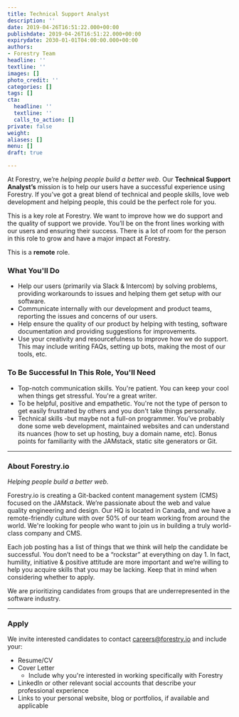 ```yaml
---
title: Technical Support Analyst
description: ''
date: 2019-04-26T16:51:22.000+00:00
publishdate: 2019-04-26T16:51:22.000+00:00
expirydate: 2030-01-01T04:00:00.000+00:00
authors:
- Forestry Team
headline: ''
textline: ''
images: []
photo_credit: ''
categories: []
tags: []
cta:
  headline: ''
  textline: ''
  calls_to_action: []
private: false
weight: 
aliases: []
menu: []
draft: true

---
```

At Forestry, we’re _helping people build a better web_. Our **Technical Support Analyst’s** mission is to help our users have a successful experience using Forestry. If you’ve got a great blend of technical and people skills, love web development and helping people, this could be the perfect role for you.

This is a key role at Forestry. We want to improve how we do support and the quality of support we provide. You’ll be on the front lines working with our users and ensuring their success. There is a lot of room for the person in this role to grow and have a major impact at Forestry.

This is a **remote** role.
<!--more-->

### What You'll Do

* Help our users (primarily via Slack & Intercom) by solving problems, providing workarounds to issues and helping them get setup with our software.
* Communicate internally with our development and product teams, reporting the issues and concerns of our users.
* Help ensure the quality of our product by helping with testing, software documentation and providing suggestions for improvements.
* Use your creativity and resourcefulness to improve how we do support. This may include writing FAQs, setting up bots, making the most of our tools, etc.

### To Be Successful In This Role, You'll Need

* Top-notch communication skills. You're patient. You can keep your cool when things get stressful. You're a great writer.
* To be helpful, positive and empathetic. You're not the type of person to get easily frustrated by others and you don't take things personally.
* Technical skills -but maybe not a full-on programmer. You’ve probably done some web development, maintained websites and can understand its nuances (how to set up hosting, buy a domain name, etc). Bonus points for familiarity with the JAMstack, static site generators or Git.

***

### About Forestry.io

_Helping people build a better web._

Forestry.io is creating a Git-backed content management system (CMS) focused on the JAMstack. We’re passionate about the web and value quality engineering and design. Our HQ is located in Canada, and we have a remote-friendly culture with over 50% of our team working from around the world. We're looking for people who want to join us in building a truly world-class company and CMS.

Each job posting has a list of things that we think will help the candidate be successful. You don’t need to be a “rockstar” at everything on day 1. In fact, humility, initiative & positive attitude are more important and we’re willing to help you acquire skills that you may be lacking. Keep that in mind when considering whether to apply.

We are prioritizing candidates from groups that are underrepresented in the software industry.

***

### Apply

We invite interested candidates to contact [careers@forestry.io](mailto:careers@forestry.io) and include your:

* Resume/CV
* Cover Letter
  * Include why you're interested in working specifically with Forestry
* LinkedIn or other relevant social accounts that describe your professional experience
* Links to your personal website, blog or portfolios, if available and applicable